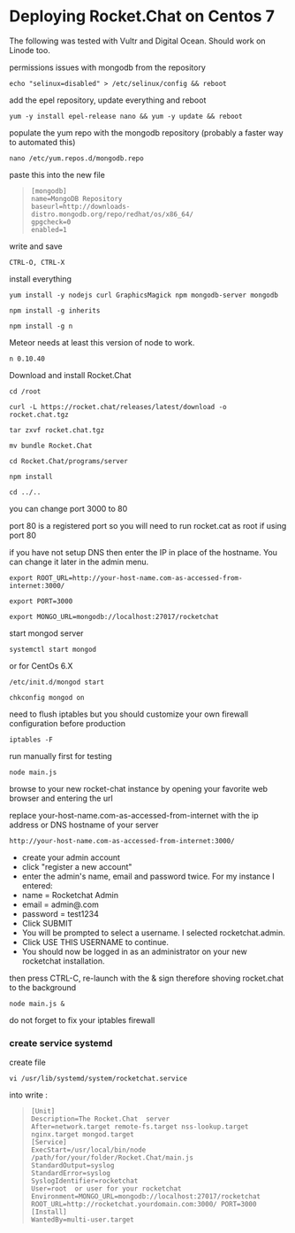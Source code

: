 # Deploying Rocket.Chat on Centos 7

The following was tested with Vultr and Digital Ocean.  Should work on Linode too.

permissions issues with mongodb from the repository

```
echo "selinux=disabled" > /etc/selinux/config && reboot
```

add the epel repository, update everything and reboot

```
yum -y install epel-release nano && yum -y update && reboot
```

populate the yum repo with the mongodb repository (probably a faster way to automated this)

```
nano /etc/yum.repos.d/mongodb.repo
```

paste this into the new file

>     [mongodb]
>     name=MongoDB Repository
>     baseurl=http://downloads-distro.mongodb.org/repo/redhat/os/x86_64/
>     gpgcheck=0
>     enabled=1

write and save

```
CTRL-O, CTRL-X
```

install everything

```
yum install -y nodejs curl GraphicsMagick npm mongodb-server mongodb
```

```
npm install -g inherits
```

```
npm install -g n
```

Meteor needs at least this version of node to work.

```
n 0.10.40
```

Download and install Rocket.Chat

```
cd /root
```

```
curl -L https://rocket.chat/releases/latest/download -o rocket.chat.tgz
```

```
tar zxvf rocket.chat.tgz
```

```
mv bundle Rocket.Chat
```

```
cd Rocket.Chat/programs/server
```

```
npm install
```

```
cd ../..
```

you can change port 3000 to 80

port 80 is a registered port so you will need to run rocket.cat as root if using port 80

if you have not setup DNS then enter the IP in place of the hostname.  You can change it later in the admin menu.

```
export ROOT_URL=http://your-host-name.com-as-accessed-from-internet:3000/
```

```
export PORT=3000
```

```
export MONGO_URL=mongodb://localhost:27017/rocketchat
```

start mongod server

```
systemctl start mongod
```

or  for CentOs 6.X


```
/etc/init.d/mongod start
```

```
chkconfig mongod on
```

need to flush iptables but you should customize your own firewall configuration before production

```
iptables -F
```

run manually first for testing

```
node main.js
```

browse to your new rocket-chat instance by opening your favorite web browser and entering the url

replace your-host-name.com-as-accessed-from-internet with the ip address or DNS hostname of your server

```
http://your-host-name.com-as-accessed-from-internet:3000/
```

* create your admin account
* click "register a new account"
* enter the admin's name, email and password twice.  For my instance I entered:
* name = Rocketchat Admin
* email = admin@<my domain>.com
* password = test1234
* Click SUBMIT
* You will be prompted to select a username.  I selected rocketchat.admin.
* Click USE THIS USERNAME to continue.
* You should now be logged in as an administrator on your new rocketchat installation.

then press CTRL-C, re-launch with the & sign therefore shoving rocket.chat to the background

```
node main.js &
```

do not forget to fix your iptables firewall

### create service systemd
create file

```
vi /usr/lib/systemd/system/rocketchat.service
```

into write :

>     [Unit]
>     Description=The Rocket.Chat  server
>     After=network.target remote-fs.target nss-lookup.target nginx.target mongod.target
>     [Service]
>     ExecStart=/usr/local/bin/node /path/for/your/folder/Rocket.Chat/main.js
>     StandardOutput=syslog
>     StandardError=syslog
>     SyslogIdentifier=rocketchat
>     User=root  or user for your rocketchat
>     Environment=MONGO_URL=mongodb://localhost:27017/rocketchat ROOT_URL=http://rocketchat.yourdomain.com:3000/ PORT=3000
>     [Install]
>     WantedBy=multi-user.target
